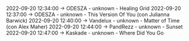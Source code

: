 2022-09-20 12:34:00 -> ODESZA - unknown - Healing Grid
2022-09-20 12:37:00 -> ODESZA - unknown - This Version Of You (con Julianna Barwick)
2022-09-20 12:40:00 -> Vandelux - unknown - Matter of Time (con Alex Maher)
2022-09-20 12:44:00 -> PandRezz - unknown - Sunset
2022-09-20 12:47:00 -> Kaskade - unknown - Where Did You Go
